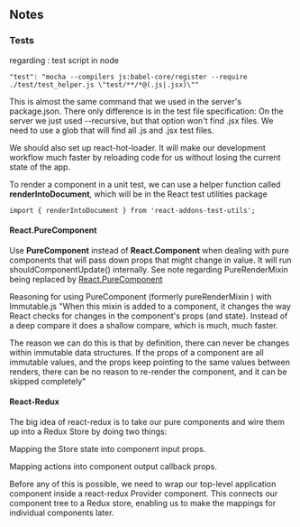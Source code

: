 ## Notes


### Tests

regarding : test script in node 

```
"test": "mocha --compilers js:babel-core/register --require ./test/test_helper.js \"test/**/*@(.js|.jsx)\""
```


This is almost the same command that we used in the server's package.json. There only difference is in the test file specification: On the server we just used --recursive, but that option won't find .jsx files. We need to use a glob that will find all .js and .jsx test files.


We should also set up react-hot-loader. It will make our development workflow much faster by reloading code for us without losing the current state of the app.

To render a component in a unit test, we can use a helper function called **renderIntoDocument**, which will be in the React test utilities package

```
import { renderIntoDocument } from 'react-addons-test-utils';
```
#### React.PureComponent
Use **PureComponent** instead of **React.Component** when dealing with pure components that will pass down props that might change in value. It will run shouldComponentUpdate() internally. See note regarding PureRenderMixin being replaced by [React.PureComponent](https://facebook.github.io/react/docs/react-api.html#react.purecomponent)

Reasoning for using PureComponent (formerly pureRenderMixin ) with Immutable.js
"When this mixin is added to a component, it changes the way React checks for changes in the component's props (and state). Instead of a deep compare it does a shallow compare, which is much, much faster.

The reason we can do this is that by definition, there can never be changes within immutable data structures. If the props of a component are all immutable values, and the props keep pointing to the same values between renders, there can be no reason to re-render the component, and it can be skipped completely"

#### React-Redux
The big idea of react-redux is to take our pure components and wire them up into a Redux Store by doing two things:

Mapping the Store state into component input props.

Mapping actions into component output callback props.

Before any of this is possible, we need to wrap our top-level application component inside a react-redux Provider component. This connects our component tree to a Redux store, enabling us to make the mappings for individual components later.
